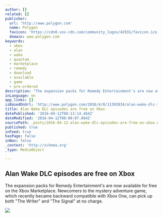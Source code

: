 ```yaml
---
author: []
related: []
publisher:
  url: 'http://www.polygon.com'
  name: Polygon
  favicon: 'https://cdn0.vox-cdn.com/community_logos/42931/favicon.ico'
  domain: www.polygon.com
keywords:
  - xbox
  - alan
  - wake
  - quantum
  - marketplace
  - remedy
  - download
  - available
  - game
  - pre-ordered
description: "The expansion packs for Remedy Entertainment's are now available for free on the Xbox Marketplace. Newcomers to the mystery adventure game, which recently became backward compatible with Xbox One, can pick up both \"The Writer\" and \"The Signal\" at no charge."
inLanguage: en
app_links: []
isBasedOnUrl: 'http://www.polygon.com/2016/4/8/11392834/alan-wake-dlc-free-download-xbox'
title: Alan Wake DLC episodes are free on Xbox
datePublished: '2016-04-12T08:13:14.464Z'
dateModified: '2016-04-12T08:08:07.884Z'
sourcePath: _posts/2016-04-12-alan-wake-dlc-episodes-are-free-on-xbox.md
published: true
inFeed: true
hasPage: false
inNav: false
_context: 'http://schema.org'
_type: MediaObject

---
```

<article style=""><h1>Alan Wake DLC episodes are free on Xbox</h1><p>The expansion packs for Remedy Entertainment's are now available for free on the Xbox Marketplace. Newcomers to the mystery adventure game, which recently became backward compatible with Xbox One, can pick up both "The Writer" and "The Signal" at no charge.</p><img src="https://cdn3.vox-cdn.com/thumbor/VSEEauOAWa3rqkDm8Jtjly9_0MA=/0x80:2560x1520/1600x900/cdn0.vox-cdn.com/uploads/chorus_image/image/49267257/AlanWake_screen_9.0.0.jpg" /></article>